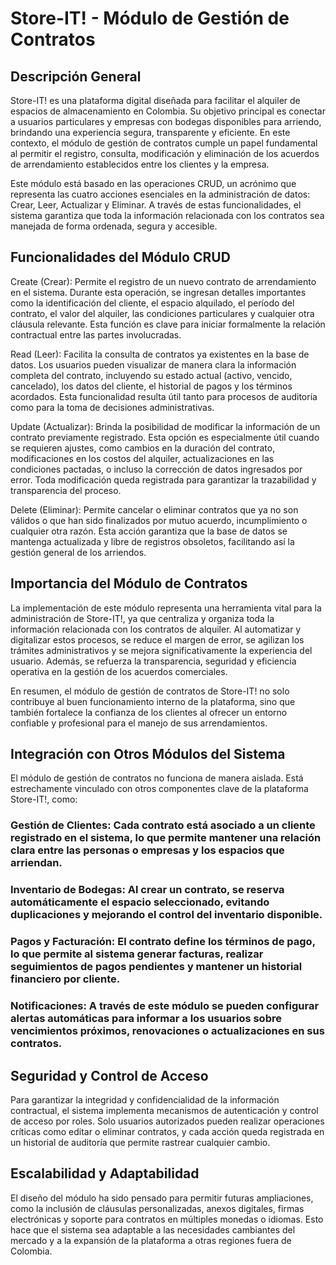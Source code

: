 # Store-IT! - Módulo de Gestión de Contratos
## Descripción General
Store-IT! es una plataforma digital diseñada para facilitar el alquiler de espacios de almacenamiento en Colombia. Su objetivo principal es conectar a usuarios particulares y empresas con bodegas disponibles para arriendo, brindando una experiencia segura, transparente y eficiente. En este contexto, el módulo de gestión de contratos cumple un papel fundamental al permitir el registro, consulta, modificación y eliminación de los acuerdos de arrendamiento establecidos entre los clientes y la empresa.

Este módulo está basado en las operaciones CRUD, un acrónimo que representa las cuatro acciones esenciales en la administración de datos: Crear, Leer, Actualizar y Eliminar. A través de estas funcionalidades, el sistema garantiza que toda la información relacionada con los contratos sea manejada de forma ordenada, segura y accesible.

## Funcionalidades del Módulo CRUD
Create (Crear):
Permite el registro de un nuevo contrato de arrendamiento en el sistema. Durante esta operación, se ingresan detalles importantes como la identificación del cliente, el espacio alquilado, el período del contrato, el valor del alquiler, las condiciones particulares y cualquier otra cláusula relevante. Esta función es clave para iniciar formalmente la relación contractual entre las partes involucradas.

Read (Leer):
Facilita la consulta de contratos ya existentes en la base de datos. Los usuarios pueden visualizar de manera clara la información completa del contrato, incluyendo su estado actual (activo, vencido, cancelado), los datos del cliente, el historial de pagos y los términos acordados. Esta funcionalidad resulta útil tanto para procesos de auditoría como para la toma de decisiones administrativas.

Update (Actualizar):
Brinda la posibilidad de modificar la información de un contrato previamente registrado. Esta opción es especialmente útil cuando se requieren ajustes, como cambios en la duración del contrato, modificaciones en los costos del alquiler, actualizaciones en las condiciones pactadas, o incluso la corrección de datos ingresados por error. Toda modificación queda registrada para garantizar la trazabilidad y transparencia del proceso.

Delete (Eliminar):
Permite cancelar o eliminar contratos que ya no son válidos o que han sido finalizados por mutuo acuerdo, incumplimiento o cualquier otra razón. Esta acción garantiza que la base de datos se mantenga actualizada y libre de registros obsoletos, facilitando así la gestión general de los arriendos.

## Importancia del Módulo de Contratos
La implementación de este módulo representa una herramienta vital para la administración de Store-IT!, ya que centraliza y organiza toda la información relacionada con los contratos de alquiler. Al automatizar y digitalizar estos procesos, se reduce el margen de error, se agilizan los trámites administrativos y se mejora significativamente la experiencia del usuario. Además, se refuerza la transparencia, seguridad y eficiencia operativa en la gestión de los acuerdos comerciales.

En resumen, el módulo de gestión de contratos de Store-IT! no solo contribuye al buen funcionamiento interno de la plataforma, sino que también fortalece la confianza de los clientes al ofrecer un entorno confiable y profesional para el manejo de sus arrendamientos.

## Integración con Otros Módulos del Sistema
El módulo de gestión de contratos no funciona de manera aislada. Está estrechamente vinculado con otros componentes clave de la plataforma Store-IT!, como:

### Gestión de Clientes: Cada contrato está asociado a un cliente registrado en el sistema, lo que permite mantener una relación clara entre las personas o empresas y los espacios que arriendan.

### Inventario de Bodegas: Al crear un contrato, se reserva automáticamente el espacio seleccionado, evitando duplicaciones y mejorando el control del inventario disponible.

### Pagos y Facturación: El contrato define los términos de pago, lo que permite al sistema generar facturas, realizar seguimientos de pagos pendientes y mantener un historial financiero por cliente.

### Notificaciones: A través de este módulo se pueden configurar alertas automáticas para informar a los usuarios sobre vencimientos próximos, renovaciones o actualizaciones en sus contratos.

## Seguridad y Control de Acceso
Para garantizar la integridad y confidencialidad de la información contractual, el sistema implementa mecanismos de autenticación y control de acceso por roles. Solo usuarios autorizados pueden realizar operaciones críticas como editar o eliminar contratos, y cada acción queda registrada en un historial de auditoría que permite rastrear cualquier cambio.

## Escalabilidad y Adaptabilidad
El diseño del módulo ha sido pensado para permitir futuras ampliaciones, como la inclusión de cláusulas personalizadas, anexos digitales, firmas electrónicas y soporte para contratos en múltiples monedas o idiomas. Esto hace que el sistema sea adaptable a las necesidades cambiantes del mercado y a la expansión de la plataforma a otras regiones fuera de Colombia.
